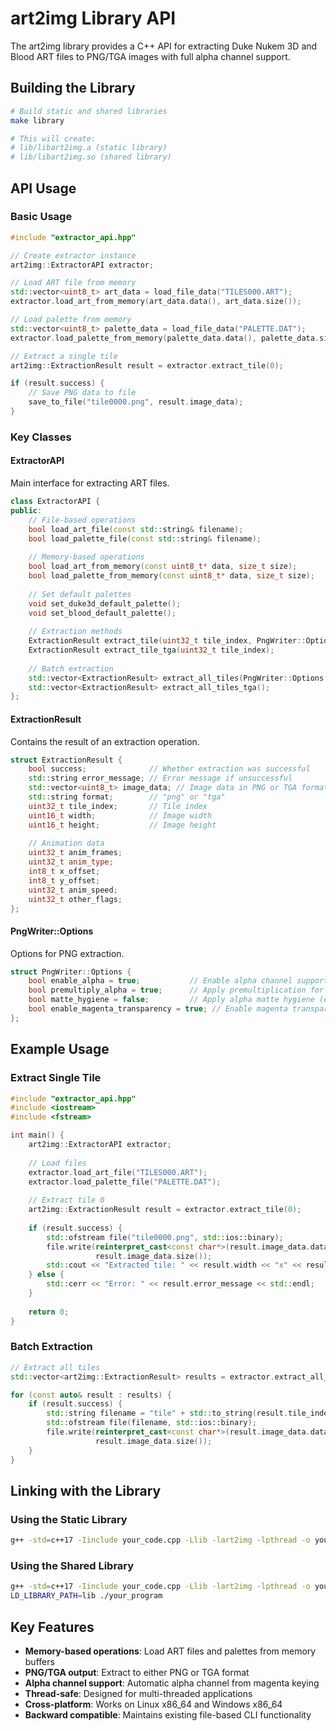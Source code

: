 # art2img Library API

The art2img library provides a C++ API for extracting Duke Nukem 3D and Blood ART files to PNG/TGA images with full alpha channel support.

## Building the Library

```bash
# Build static and shared libraries
make library

# This will create:
# lib/libart2img.a (static library)
# lib/libart2img.so (shared library)
```

## API Usage

### Basic Usage

```cpp
#include "extractor_api.hpp"

// Create extractor instance
art2img::ExtractorAPI extractor;

// Load ART file from memory
std::vector<uint8_t> art_data = load_file_data("TILES000.ART");
extractor.load_art_from_memory(art_data.data(), art_data.size());

// Load palette from memory
std::vector<uint8_t> palette_data = load_file_data("PALETTE.DAT");
extractor.load_palette_from_memory(palette_data.data(), palette_data.size());

// Extract a single tile
art2img::ExtractionResult result = extractor.extract_tile(0);

if (result.success) {
    // Save PNG data to file
    save_to_file("tile0000.png", result.image_data);
}
```

### Key Classes

#### ExtractorAPI

Main interface for extracting ART files.

```cpp
class ExtractorAPI {
public:
    // File-based operations
    bool load_art_file(const std::string& filename);
    bool load_palette_file(const std::string& filename);
    
    // Memory-based operations
    bool load_art_from_memory(const uint8_t* data, size_t size);
    bool load_palette_from_memory(const uint8_t* data, size_t size);
    
    // Set default palettes
    void set_duke3d_default_palette();
    void set_blood_default_palette();
    
    // Extraction methods
    ExtractionResult extract_tile(uint32_t tile_index, PngWriter::Options options = PngWriter::Options());
    ExtractionResult extract_tile_tga(uint32_t tile_index);
    
    // Batch extraction
    std::vector<ExtractionResult> extract_all_tiles(PngWriter::Options options = PngWriter::Options());
    std::vector<ExtractionResult> extract_all_tiles_tga();
};
```

#### ExtractionResult

Contains the result of an extraction operation.

```cpp
struct ExtractionResult {
    bool success;              // Whether extraction was successful
    std::string error_message; // Error message if unsuccessful
    std::vector<uint8_t> image_data; // Image data in PNG or TGA format
    std::string format;        // "png" or "tga"
    uint32_t tile_index;       // Tile index
    uint16_t width;            // Image width
    uint16_t height;           // Image height
    
    // Animation data
    uint32_t anim_frames;
    uint32_t anim_type;
    int8_t x_offset;
    int8_t y_offset;
    uint32_t anim_speed;
    uint32_t other_flags;
};
```

#### PngWriter::Options

Options for PNG extraction.

```cpp
struct PngWriter::Options {
    bool enable_alpha = true;           // Enable alpha channel support
    bool premultiply_alpha = true;      // Apply premultiplication for upscaling
    bool matte_hygiene = false;         // Apply alpha matte hygiene (erode + blur)
    bool enable_magenta_transparency = true; // Enable magenta transparency processing
};
```

## Example Usage

### Extract Single Tile

```cpp
#include "extractor_api.hpp"
#include <iostream>
#include <fstream>

int main() {
    art2img::ExtractorAPI extractor;
    
    // Load files
    extractor.load_art_file("TILES000.ART");
    extractor.load_palette_file("PALETTE.DAT");
    
    // Extract tile 0
    art2img::ExtractionResult result = extractor.extract_tile(0);
    
    if (result.success) {
        std::ofstream file("tile0000.png", std::ios::binary);
        file.write(reinterpret_cast<const char*>(result.image_data.data()), 
                   result.image_data.size());
        std::cout << "Extracted tile: " << result.width << "x" << result.height << std::endl;
    } else {
        std::cerr << "Error: " << result.error_message << std::endl;
    }
    
    return 0;
}
```

### Batch Extraction

```cpp
// Extract all tiles
std::vector<art2img::ExtractionResult> results = extractor.extract_all_tiles();

for (const auto& result : results) {
    if (result.success) {
        std::string filename = "tile" + std::to_string(result.tile_index) + ".png";
        std::ofstream file(filename, std::ios::binary);
        file.write(reinterpret_cast<const char*>(result.image_data.data()), 
                   result.image_data.size());
    }
}
```

## Linking with the Library

### Using the Static Library

```bash
g++ -std=c++17 -Iinclude your_code.cpp -Llib -lart2img -lpthread -o your_program
```

### Using the Shared Library

```bash
g++ -std=c++17 -Iinclude your_code.cpp -Llib -lart2img -lpthread -o your_program
LD_LIBRARY_PATH=lib ./your_program
```

## Key Features

- **Memory-based operations**: Load ART files and palettes from memory buffers
- **PNG/TGA output**: Extract to either PNG or TGA format
- **Alpha channel support**: Automatic alpha channel from magenta keying
- **Thread-safe**: Designed for multi-threaded applications
- **Cross-platform**: Works on Linux x86_64 and Windows x86_64
- **Backward compatible**: Maintains existing file-based CLI functionality
